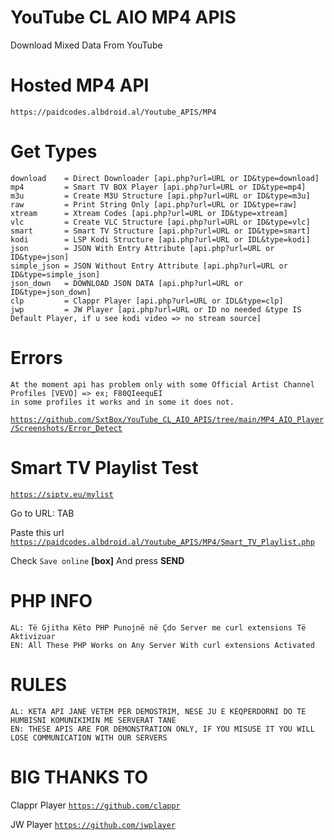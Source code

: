 # YouTube CL AIO MP4 APIS
Download Mixed Data From YouTube
    
# Hosted MP4 API
    https://paidcodes.albdroid.al/Youtube_APIS/MP4
    
# Get Types

    download    = Direct Downloader [api.php?url=URL or ID&type=download]
    mp4         = Smart TV BOX Player [api.php?url=URL or ID&type=mp4]
    m3u         = Create M3U Structure [api.php?url=URL or ID&type=m3u]
    raw         = Print String Only [api.php?url=URL or ID&type=raw]
    xtream      = Xtream Codes [api.php?url=URL or ID&type=xtream]
    vlc         = Create VLC Structure [api.php?url=URL or ID&type=vlc]
    smart       = Smart TV Structure [api.php?url=URL or ID&type=smart]
    kodi        = LSP Kodi Structure [api.php?url=URL or IDL&type=kodi]
    json        = JSON With Entry Attribute [api.php?url=URL or ID&type=json]
    simple_json = JSON Without Entry Attribute [api.php?url=URL or ID&type=simple_json]
    json_down   = DOWNLOAD JSON DATA [api.php?url=URL or ID&type=json_down]
    clp         = Clappr Player [api.php?url=URL or IDL&type=clp]
    jwp         = JW Player [api.php?url=URL or ID no needed &type IS Default Player, if u see kodi video => no stream source]

# Errors
    
    At the moment api has problem only with some Official Artist Channel Profiles [VEVO] => ex; F80QIeequEI
    in some profiles it works and in some it does not.
<code>https://github.com/SxtBox/YouTube_CL_AIO_APIS/tree/main/MP4_AIO_Player/Screenshots/Error_Detect</code>


# Smart TV Playlist Test

<code>https://siptv.eu/mylist</code>

Go to URL: TAB

Paste this url <code>https://paidcodes.albdroid.al/Youtube_APIS/MP4/Smart_TV_Playlist.php</code>

Check <code>Save online</code> <b>[box]</b> And press <b>SEND</b>

# PHP INFO
    AL: Të Gjitha Këto PHP Punojnë në Çdo Server me curl extensions Të Aktivizuar
    EN: All These PHP Works on Any Server With curl extensions Activated

# RULES
    AL: KETA API JANE VETEM PER DEMOSTRIM, NESE JU E KEQPERDORNI DO TE HUMBISNI KOMUNIKIMIN ME SERVERAT TANE
    EN: THESE APIS ARE FOR DEMONSTRATION ONLY, IF YOU MISUSE IT YOU WILL LOSE COMMUNICATION WITH OUR SERVERS
    
# BIG THANKS TO

Clappr Player <code>https://github.com/clappr</code>

JW Player <code>https://github.com/jwplayer</code>
